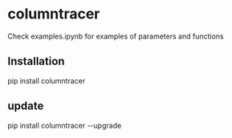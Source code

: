 # columntracer
Check examples.ipynb for examples of parameters and functions


## Installation
pip install columntracer


## update
pip install columntracer --upgrade

